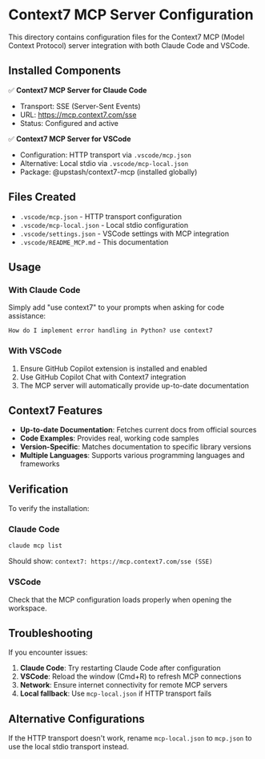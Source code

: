 # Context7 MCP Server Configuration

This directory contains configuration files for the Context7 MCP (Model Context Protocol) server integration with both Claude Code and VSCode.

## Installed Components

✅ **Context7 MCP Server for Claude Code**
- Transport: SSE (Server-Sent Events)
- URL: https://mcp.context7.com/sse
- Status: Configured and active

✅ **Context7 MCP Server for VSCode**
- Configuration: HTTP transport via `.vscode/mcp.json`
- Alternative: Local stdio via `.vscode/mcp-local.json`
- Package: @upstash/context7-mcp (installed globally)

## Files Created

- `.vscode/mcp.json` - HTTP transport configuration
- `.vscode/mcp-local.json` - Local stdio configuration  
- `.vscode/settings.json` - VSCode settings with MCP integration
- `.vscode/README_MCP.md` - This documentation

## Usage

### With Claude Code
Simply add "use context7" to your prompts when asking for code assistance:

```
How do I implement error handling in Python? use context7
```

### With VSCode
1. Ensure GitHub Copilot extension is installed and enabled
2. Use GitHub Copilot Chat with Context7 integration
3. The MCP server will automatically provide up-to-date documentation

## Context7 Features

- **Up-to-date Documentation**: Fetches current docs from official sources
- **Code Examples**: Provides real, working code samples
- **Version-Specific**: Matches documentation to specific library versions
- **Multiple Languages**: Supports various programming languages and frameworks

## Verification

To verify the installation:

### Claude Code
```bash
claude mcp list
```
Should show: `context7: https://mcp.context7.com/sse (SSE)`

### VSCode
Check that the MCP configuration loads properly when opening the workspace.

## Troubleshooting

If you encounter issues:

1. **Claude Code**: Try restarting Claude Code after configuration
2. **VSCode**: Reload the window (Cmd+R) to refresh MCP connections
3. **Network**: Ensure internet connectivity for remote MCP servers
4. **Local fallback**: Use `mcp-local.json` if HTTP transport fails

## Alternative Configurations

If the HTTP transport doesn't work, rename `mcp-local.json` to `mcp.json` to use the local stdio transport instead.